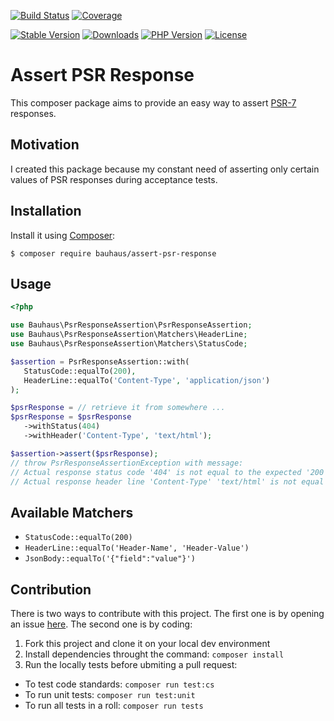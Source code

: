 [![Build Status](https://img.shields.io/github/workflow/status/bauhausphp/assert-psr-response/Build?style=flat-square)](https://github.com/bauhausphp/assert-psr-response/actions?query=workflow%3ABuild)
[![Coverage](https://img.shields.io/codecov/c/github/bauhausphp/assert-psr-response?style=flat-square)](https://codecov.io/gh/bauhausphp/assert-psr-response)

[![Stable Version](https://img.shields.io/packagist/v/bauhaus/assert-psr-response?style=flat-square)](https://packagist.org/packages/bauhaus/assert-psr-response)
[![Downloads](https://img.shields.io/packagist/dt/bauhaus/assert-psr-response?style=flat-square)](https://packagist.org/packages/bauhaus/assert-psr-response)
[![PHP Version](https://img.shields.io/packagist/php-v/bauhaus/assert-psr-response?style=flat-square)](composer.json)
[![License](https://img.shields.io/github/license/bauhausphp/assert-psr-response?style=flat-square)](LICENSE)

# Assert PSR Response

This composer package aims to provide an easy way to assert
[PSR-7](http://www.php-fig.org/psr/psr-7/) responses.

## Motivation

I created this package because my constant need of asserting only certain values
of PSR responses during acceptance tests.

## Installation

Install it using [Composer](https://getcomposer.org/):

```shell
$ composer require bauhaus/assert-psr-response
```

## Usage

```php
<?php

use Bauhaus\PsrResponseAssertion\PsrResponseAssertion;
use Bauhaus\PsrResponseAssertion\Matchers\HeaderLine;
use Bauhaus\PsrResponseAssertion\Matchers\StatusCode;

$assertion = PsrResponseAssertion::with(
   StatusCode::equalTo(200),
   HeaderLine::equalTo('Content-Type', 'application/json')
);

$psrResponse = // retrieve it from somewhere ...
$psrResponse = $psrResponse
   ->withStatus(404)
   ->withHeader('Content-Type', 'text/html');

$assertion->assert($psrResponse);
// throw PsrResponseAssertionException with message:
// Actual response status code '404' is not equal to the expected '200'
// Actual response header line 'Content-Type' 'text/html' is not equal to the expected 'application/json'
```

## Available Matchers

- `StatusCode::equalTo(200)`
- `HeaderLine::equalTo('Header-Name', 'Header-Value')`
- `JsonBody::equalTo('{"field":"value"}')`

## Contribution

There is two ways to contribute with this project. The first one is by opening
an issue [here](https://github.com/bauhausphp/assert-psr-response/issues). The second
one is by coding:

1. Fork this project and clone it on your local dev environment
2. Install dependencies throught the command: `composer install`
3. Run the locally tests before ubmiting a pull request:
  * To test code standards: `composer run test:cs`
  * To run unit tests: `composer run test:unit`
  * To run all tests in a roll: `composer run tests`
